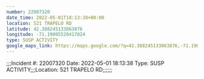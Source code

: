 ```yaml
---
number: 22007320
date_time: 2022-05-01T18:13:38+00:00
location: 521 TRAPELO RD
latitude: 42.388245133863876
longitude: -71.19005520417824
type: SUSP ACTIVITY
google_maps_link: https://maps.google.com/?q=42.388245133863876,-71.19005520417824
---
```


;;;Incident #: 22007320   Date: 2022-05-01 18:13:38   Type: SUSP ACTIVITY;;;Location: 521 TRAPELO RD;;;;;;
